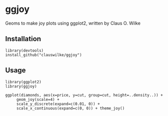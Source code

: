 # ggjoy
Geoms to make joy plots using ggplot2, written by Claus O. Wilke


## Installation

    library(devtools)
    install_github("clauswilke/ggjoy")

## Usage

    library(ggplot2)
    library(ggjoy)
    
    ggplot(diamonds, aes(x=price, y=cut, group=cut, height=..density..)) +
         geom_joy(scale=4) +
         scale_y_discrete(expand=c(0.01, 0)) +
         scale_x_continuous(expand=c(0, 0)) + theme_joy()
 
